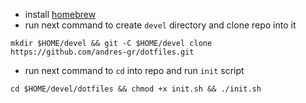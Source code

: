 - install [homebrew](https://brew.sh/)
- run next command to create `devel` directory and clone repo into it
```
mkdir $HOME/devel && git -C $HOME/devel clone https://github.com/andres-gr/dotfiles.git
```

- run next command to `cd` into repo and run `init` script
```
cd $HOME/devel/dotfiles && chmod +x init.sh && ./init.sh
```
